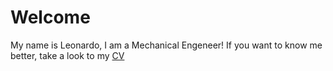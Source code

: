 # Welcome

My name is Leonardo, I am a Mechanical Engeneer! If you want to know me better, take a look to my [CV](/cv)

